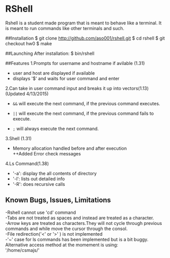 # RShell

Rshell is a student made program that is meant to behave like a terminal. It is meant to run commands like other terminals and such.

##Installation
$ git clone http://github.com/aso001/rshell.git
$ cd rshell
$ git checkout hw0
$ make

##Launching
After installation:
$ bin/rshell

##Features
1.Prompts for username and hostname if avilable (1.31)
- user and host are displayed if available
- displays '$' and waits for user command and enter

2.Can take in user command input and breaks it up into vectors(1.13)  (Updated 4/13/2015)
- `&&` will execute the next command, if the previous command executes.

- `||` will execute the next command, if the previous command fails to execute.

- `;` will always execute the next command.

3.Shell (1.31)
- Memory allocation handled before and after execution  
++Added Error check messages  

4.Ls Command(1.38)  
- '-a': display the all contents of directory 
- '-l': lists out detailed info  
- '-R': does recursive calls  

## Known Bugs, Issues, Limitations 
-Rshell cannot use 'cd' command  
-Tabs are not treated as spaces and instead are treated as a character.  
-Arrow keys are treated as characters.They will not cycle through previous commands and while move the cursor through the consol.  
-File redirection('<' or '>' ) is not implemented  
-'~' case for ls commands has been implemented but is a bit buggy. Alternative access method at the momement is using:  
    '/home/csmajs/<yourusername>' 

